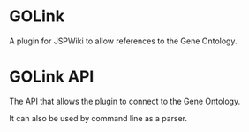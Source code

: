 GOLink
======

A plugin for JSPWiki to allow references to the Gene Ontology.

GOLink API
======

The API that allows the plugin to connect to the Gene Ontology.

It can also be used by command line as a parser.
